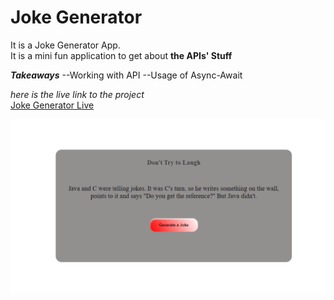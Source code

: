 
# Joke Generator

It is a Joke Generator App.  
It is a mini fun application to get about **the APIs' Stuff**  

***Takeaways***
--Working with API
--Usage of Async-Await

*here is the live link to the project*  
[Joke Generator Live](joke-generator-js.vercel.app)  

![Image](/Image.png)


